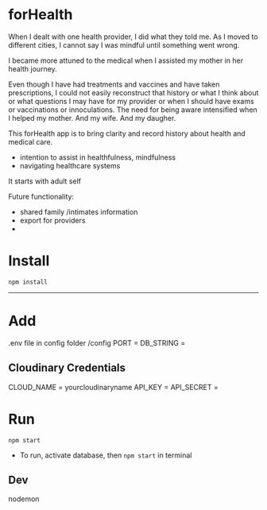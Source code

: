 # forHealth
When I dealt with one health provider, I did what they told me. As I moved to different cities, I cannot say I was mindful until something went wrong.

I became more attuned to the medical when I assisted my mother in her health journey.

Even though I have had treatments and vaccines and have taken prescriptions, I could not easily reconstruct that history or what I think about or what questions I may have for my provider or when I should have exams or vaccinations or innoculations. The need for being aware intensified when I helped my mother. And my wife. And my daugher. 

This forHealth app is to bring clarity and record history about health and medical care. 

- intention to assist in healthfulness, mindfulness
- navigating healthcare systems

It starts with adult self

Future functionality: 
- shared family /intimates information
- export for providers
- 



# Install
`npm install`

---

# Add
.env file in config folder /config
PORT = 
DB_STRING = 

## Cloudinary Credentials
CLOUD_NAME = yourcloudinaryname
API_KEY = 
API_SECRET = 

# Run
`npm start`

- To run, activate database, then `npm start` in terminal

## Dev
nodemon